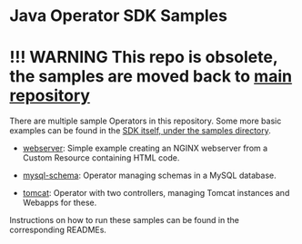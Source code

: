 # Java Operator SDK Samples

# !!! WARNING This repo is obsolete, the samples are moved back to [main repository](https://github.com/java-operator-sdk/java-operator-sdk/tree/main/sample-operators)

There are multiple sample Operators in this repository. Some more basic examples can be found in the [SDK itself, under the samples directory](https://github.com/java-operator-sdk/java-operator-sdk/samples/).

* [webserver](webserver/README.md): Simple example creating an NGINX webserver from a Custom Resource containing HTML code.

* [mysql-schema](mysql-schema/README.md): Operator managing schemas in a MySQL database.

* [tomcat](tomcat/README.md): Operator with two controllers, managing Tomcat instances and Webapps for these.

Instructions on how to run these samples can be found in the corresponding READMEs.
